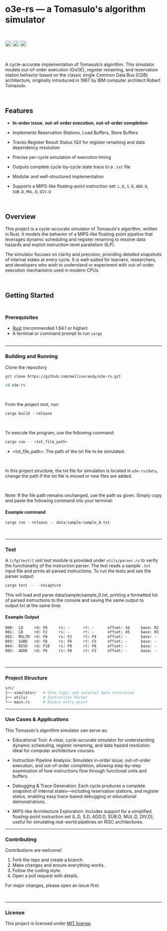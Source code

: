 # o3e-rs &mdash; a Tomasulo's algorithm simulator 

<br>

[<img alt="github" src="https://img.shields.io/badge/MELLIVORANDY%2Fo3e--rs-%23f5cc5b?style=for-the-badge&logo=GITHUB&label=GITHUB" height="20">](https://github.com/mellivorandy/o3e-rs)
[<img alt="build" src="https://github.com/mellivorandy/o3e-rs/actions/workflows/rust.yml/badge.svg" height="20">](https://github.com/mellivorandy/o3e-rs/actions)
[<img alt="license" src="https://img.shields.io/github/license/mellivorandy/o3e-rs?style=for-the-badge&logo=GITHUB&color=light%20green" height="20">](https://github.com/mellivorandy/o3e-rs?tab=MIT-1-ov-file)

<br>

A cycle-accurate implementation of Tomasulo’s algorithm. This simulator models out-of-order execution (OoOE), register renaming, and reservation station behavior based on the classic single Common Data Bus (CDB) architecture, originally introduced in 1967 by IBM computer architect Robert Tomasulo.

<br>

## Features

- **In-order issue**, **out-of-order execution**, **out-of-order completion**

- Implements Reservation Stations, Load Buffers, Store Buffers

- Tracks Register Result Status (Qi) for register renaming and data dependency resolution

- Precise per-cycle simulation of execution timing

- Outputs complete cycle-by-cycle state trace to a `.txt` file

- Modular and well-structured implementation

- Supports a MIPS-like floating-point instruction set: `L.D`, `S.D`, `ADD.D`, `SUB.D`, `MUL.D`, `DIV.D`

<br>

## Overview

This project is a cycle-accurate simulator of Tomasulo's algorithm, written in Rust. It models the behavior of a MIPS-like floating-point pipeline that leverages dynamic scheduling and register renaming to resolve data hazards and exploit instruction-level parallelism (ILP).

The simulator focuses on clarity and precision, providing detailed snapshots of internal states at every cycle. It is well-suited for learners, researchers, and developers who wish to understand or experiment with out-of-order execution mechanisms used in modern CPUs.

<br>

## Getting Started <br><br>

### Prerequisites

- [Rust](https://www.rust-lang.org/) (recommended 1.84.1 or higher)
- A terminal or command prompt to run `cargo`
<br><br>
---

### Building and Running

Clone the repository

```bash
git clone https://github.com/mellivorandy/o3e-rs.git
```

```bash
cd o3e-rs
```

<br>

From the project root, run:

```Rust
cargo build --release
```

<br>

To execute the program, use the following command:

```Rust
cargo run -- <txt_file_path>
```

- <txt_file_path>: The path of the txt file to be simulated.

<br>

In this project structure, the txt file for simulation is located in `o3e-rs/data`, change the path if the txt file is moved or new files are added.

<br>

Note: If the file path remains unchanged, use the path as given. Simply copy and paste the following command into your terminal:

#### Example command

```Rust
cargo run --release -- data/sample/sample_0.txt
```

<br>

---

### Test

A `[cfg(test)]` unit test module is provided under `utils/parser.rs` to verify the functionality of the instruction parser. The test reads a sample `.txt` input file and prints all parsed instructions. To run the tests and see the parser output:

```Rust
cargo test -- --nocapture
```

This will load and parse data/sample/sample_0.txt, printing a formatted list of parsed instructions to the console and saving the same output to output.txt at the same time.

#### Example Output

```txt
000:  LD     rd: F6     rs: -      rt: -      offset: 34     base: R2
001:  LD     rd: F2     rs: -      rt: -      offset: 45     base: R3
002:  MULTD  rd: F0     rs: F2     rt: F4     offset: -      base: -
003:  SUBD   rd: F8     rs: F6     rt: F2     offset: -      base: -
004:  DIVD   rd: F10    rs: F0     rt: F6     offset: -      base: -
005:  ADDD   rd: F6     rs: F8     rt: F2     offset: -      base: -
```

<br>

---

### Project Structure

```bash
src/
├── simulator/   # Core logic and internal data structures
├── utils/       # Instruction Parser
└── main.rs      # Binary entry point
```

---

### Use Cases & Applications

This Tomasulo's algorithm simulator can serve as:

- Educational Tool: A clear, cycle-accurate simulator for understanding dynamic scheduling, register renaming, and data hazard resolution. Ideal for computer architecture courses.

- Instruction Pipeline Analysis: Simulates in-order issue, out-of-order execution, and out-of-order completion, allowing step-by-step examination of how instructions flow through functional units and buffers.

- Debugging & Trace Generation: Each cycle produces a complete snapshot of internal states—including reservation stations, and register status, enabling easy trace-based debugging or educational demonstrations.

- MIPS-like Architecture Exploration: Includes support for a simplified floating-point instruction set (L.D, S.D, ADD.D, SUB.D, MUL.D, DIV.D), useful for simulating real-world pipelines on RISC architectures.

---

### Contributing

Contributions are welcome!  

1. Fork the repo and create a branch.  
2. Make changes and ensure everything works.  
3. Follow the coding style.  
4. Open a pull request with details.  

For major changes, please open an issue first.

<br>

---

### License

This project is licensed under <a href="LICENSE">MIT license</a>.
